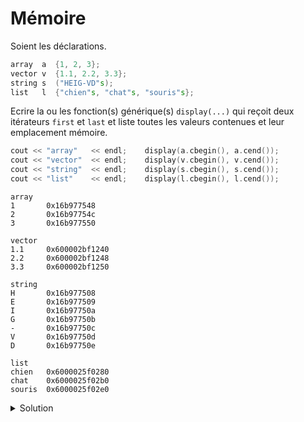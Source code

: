 # Mémoire

Soient les déclarations.

~~~cpp
array  a  {1, 2, 3};
vector v  {1.1, 2.2, 3.3};
string s  ("HEIG-VD"s);
list   l  {"chien"s, "chat"s, "souris"s};
~~~

Ecrire la ou les fonction(s) générique(s) `display(...)` qui reçoit deux itérateurs `first` et `last` et liste toutes les valeurs contenues et leur emplacement mémoire.

~~~cpp
cout << "array"   << endl;    display(a.cbegin(), a.cend());
cout << "vector"  << endl;    display(v.cbegin(), v.cend());
cout << "string"  << endl;    display(s.cbegin(), s.cend());
cout << "list"    << endl;    display(l.cbegin(), l.cend());
~~~

~~~text
array
1       0x16b977548
2       0x16b97754c
3       0x16b977550

vector
1.1     0x600002bf1240
2.2     0x600002bf1248
3.3     0x600002bf1250

string
H       0x16b977508
E       0x16b977509
I       0x16b97750a
G       0x16b97750b
-       0x16b97750c
V       0x16b97750d
D       0x16b97750e

list
chien   0x6000025f0280
chat    0x6000025f02b0
souris  0x6000025f02e0
~~~


<details>
<summary>Solution</summary>

~~~cpp
#include <iostream>
#include <string>
#include <vector>
#include <array>
#include <list>

using namespace std;

template<typename Iterator>
void display(Iterator first, Iterator last) {
   for (Iterator it = first; it != last; ++it) {
      cout << *it    << "\t";
      cout << (const void*)&(*it) << endl;
   }
   cout << endl;
}

int main() {
   array  a  {1, 2, 3};
   vector v  {1.1, 2.2, 3.3};
   string s  ("HEIG-VD"s);
   list   l  {"chien"s, "chat"s, "souris"s};

   cout << "array"   << endl;    display(a.cbegin(), a.cend());
   cout << "vector"  << endl;    display(v.cbegin(), v.cend());
   cout << "string"  << endl;    display(s.cbegin(), s.cend());
   cout << "list"    << endl;    display(l.cbegin(), l.cend());
}
~~~

</details>